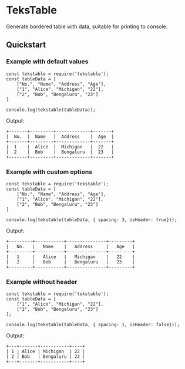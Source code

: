 # TeksTable

Generate bordered table with data, suitable for printing to console.


## Quickstart

### Example with default values

```
const tekstable = require('tekstable');
const tableData = [
    ["No.", "Name", "Address", "Age"],
    ["1", "Alice", "Michigan", "22"],
    ["2", "Bob", "Bengaluru", "23"]
]

console.log(tekstable(tableData));
```
Output:
```
+-------+---------+-------------+-------+
|  No.  |  Name   |  Address    |  Age  |
+-------+---------+-------------+-------+
|  1    |  Alice  |  Michigan   |  22   |
|  2    |  Bob    |  Bengaluru  |  23   |
+-------+---------+-------------+-------+
```

### Example with custom options

```
const tekstable = require('tekstable');
const tableData = [
    ["No.", "Name", "Address", "Age"],
    ["1", "Alice", "Michigan", "22"],
    ["2", "Bob", "Bengaluru", "23"]
]

console.log(tekstable(tableData, { spacing: 3, isHeader: true}));
```
Output:
```
+---------+-----------+---------------+---------+
|   No.   |   Name    |   Address     |   Age   |
+---------+-----------+---------------+---------+
|   1     |   Alice   |   Michigan    |   22    |
|   2     |   Bob     |   Bengaluru   |   23    |
+---------+-----------+---------------+---------+
```

### Example without header

```
const tekstable = require('tekstable');
const tableData = [
    ["1", "Alice", "Michigan", "22"],
    ["2", "Bob", "Bengaluru", "23"]
];

console.log(tekstable(tableData, { spacing: 1, isHeader: false}));
```
Output:
```
+---+-------+-----------+----+
| 1 | Alice | Michigan  | 22 |
| 2 | Bob   | Bengaluru | 23 |
+---+-------+-----------+----+
```